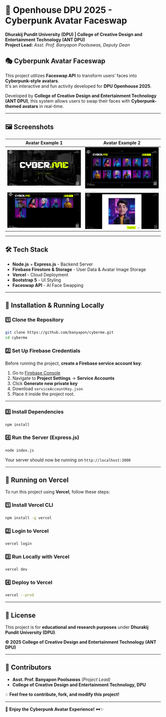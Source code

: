 # 🚀 Openhouse DPU 2025 - Cyberpunk Avatar Faceswap  

**Dhurakij Pundit University (DPU) | College of Creative Design and Entertainment Technology (ANT DPU)**  
**Project Lead:** *Asst. Prof. Banyapon Poolsawas, Deputy Dean*  

## 🎭 Cyberpunk Avatar Faceswap  

This project utilizes **Faceswap API** to transform users’ faces into **Cyberpunk-style avatars**.  
It's an interactive and fun activity developed for **DPU Openhouse 2025**.

Developed by **College of Creative Design and Entertainment Technology (ANT DPU)**, this system allows users to swap their faces with **Cyberpunk-themed avatars** in real-time.

---

## 🖼️ **Screenshots**
| Avatar Example 1 | Avatar Example 2 |
|------------------|------------------|
| ![Avatar 1](https://github.com/banyapon/cyberme/blob/main/photo/1.png?raw=true) | ![Avatar 2](https://github.com/banyapon/cyberme/blob/main/photo/2.png?raw=true) |
| ![Avatar 3](https://github.com/banyapon/cyberme/blob/main/photo/3.png?raw=true) | ![Avatar 4](https://github.com/banyapon/cyberme/blob/main/photo/4.png?raw=true) |

---

## 🛠 **Tech Stack**
- **Node.js** + **Express.js** - Backend Server
- **Firebase Firestore & Storage** - User Data & Avatar Image Storage
- **Vercel** - Cloud Deployment
- **Bootstrap 5** - UI Styling
- **Faceswap API** - AI Face Swapping

---

## 🔧 **Installation & Running Locally**

### 1️⃣ **Clone the Repository**
```bash
git clone https://github.com/banyapon/cyberme.git
cd cyberme
```

### 2️⃣ **Set Up Firebase Credentials**
Before running the project, **create a Firebase service account key**:
1. Go to [Firebase Console](https://console.firebase.google.com/)
2. Navigate to **Project Settings** → **Service Accounts**
3. Click **Generate new private key**
4. Download `serviceAccountKey.json`
5. Place it inside the project root.

---

### 3️⃣ **Install Dependencies**
```bash
npm install
```

### 4️⃣ **Run the Server (Express.js)**
```bash
node index.js
```
Your server should now be running on `http://localhost:3000`

---

## 🚀 **Running on Vercel**
To run this project using **Vercel**, follow these steps:

### 1️⃣ **Install Vercel CLI**
```bash
npm install -g vercel
```

### 2️⃣ **Login to Vercel**
```bash
vercel login
```

### 3️⃣ **Run Locally with Vercel**
```bash
vercel dev
```

### 4️⃣ **Deploy to Vercel**
```bash
vercel --prod
```

---

## 📄 **License**
This project is for **educational and research purposes** under **Dhurakij Pundit University (DPU)**.

**© 2025 College of Creative Design and Entertainment Technology (ANT DPU)**  

---

## 🤝 **Contributors**
- **Asst. Prof. Banyapon Poolsawas** *(Project Lead)*
- **College of Creative Design and Entertainment Technology, DPU**

💡 **Feel free to contribute, fork, and modify this project!**

---

🚀 **Enjoy the Cyberpunk Avatar Experience!** 🕶️✨
